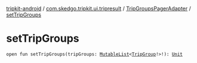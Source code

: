 [tripkit-android](../../index.md) / [com.skedgo.tripkit.ui.tripresult](../index.md) / [TripGroupsPagerAdapter](index.md) / [setTripGroups](./set-trip-groups.md)

# setTripGroups

`open fun setTripGroups(tripGroups: `[`MutableList`](https://kotlinlang.org/api/latest/jvm/stdlib/kotlin.collections/-mutable-list/index.html)`<`[`TripGroup`](../../skedgo.tripkit.routing/-trip-group/index.md)`!>!): `[`Unit`](https://kotlinlang.org/api/latest/jvm/stdlib/kotlin/-unit/index.html)